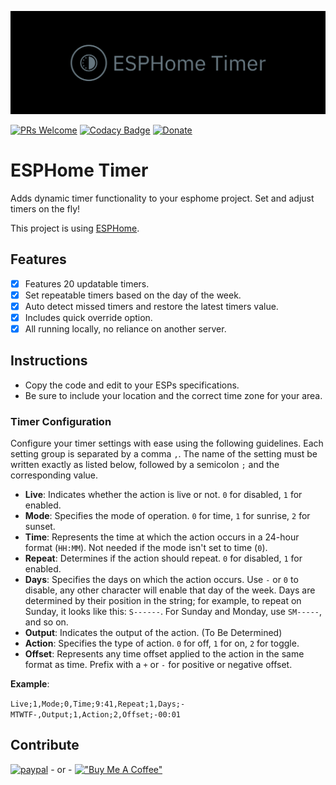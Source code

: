 [![Banner](https://github.com/chabad-source/esphometimer/blob/main/images/banner.png)](https://github.com/chabad-source/esphometimer)

[![PRs Welcome](https://img.shields.io/badge/PRs-welcome-brightgreen.svg?style=flat-square)](http://makeapullrequest.com)
[![Codacy Badge](https://app.codacy.com/project/badge/Grade/f17caa6e3d2946378de9beae9fc0ffe8)](https://www.codacy.com/gh/chabad-source/melachaplug/dashboard?utm_source=github.com&amp;utm_medium=referral&amp;utm_content=chabad-source/melachaplug&amp;utm_campaign=Badge_Grade)
[![Donate](https://img.shields.io/badge/Donate-PayPal-green.svg)](https://www.paypal.com/donate/?hosted_button_id=Q9A7HG8NQEJRU)


# ESPHome Timer
Adds dynamic timer functionality to your esphome project. Set and adjust timers on the fly!

This project is using [ESPHome](https://esphome.io/).

## Features
-   [x] Features 20 updatable timers.
-   [x] Set repeatable timers based on the day of the week.
-   [x] Auto detect missed timers and restore the latest timers value.
-   [x] Includes quick override option.
-   [x] All running locally, no reliance on another server.

## Instructions

-   Copy the code and edit to your ESPs specifications.
-   Be sure to include your location and the correct time zone for your area.


### Timer Configuration

Configure your timer settings with ease using the following guidelines. Each setting group is separated by a comma `,`. The name of the setting must be written exactly as listed below, followed by a semicolon `;` and the corresponding value.

- **Live**: Indicates whether the action is live or not. `0` for disabled, `1` for enabled.
- **Mode**: Specifies the mode of operation. `0` for time, `1` for sunrise, `2` for sunset.
- **Time**: Represents the time at which the action occurs in a 24-hour format (`HH:MM`). Not needed if the mode isn't set to time (`0`).
- **Repeat**: Determines if the action should repeat. `0` for disabled, `1` for enabled.
- **Days**: Specifies the days on which the action occurs. Use `-` or `0` to disable, any other character will enable that day of the week. Days are determined by their position in the string; for example, to repeat on Sunday, it looks like this: `S------`. For Sunday and Monday, use `SM-----`, and so on.
- **Output**: Indicates the output of the action. (To Be Determined)
- **Action**: Specifies the type of action. `0` for off, `1` for on, `2` for toggle.
- **Offset**: Represents any time offset applied to the action in the same format as time. Prefix with a `+` or `-` for positive or negative offset.

**Example**:

`Live;1,Mode;0,Time;9:41,Repeat;1,Days;-MTWTF-,Output;1,Action;2,Offset;-00:01`

  
## Contribute 

[![paypal](https://www.paypalobjects.com/en_US/i/btn/btn_donateCC_LG.gif)](https://www.paypal.com/donate/?hosted_button_id=Q9A7HG8NQEJRU) - or - [!["Buy Me A Coffee"](https://www.buymeacoffee.com/assets/img/custom_images/orange_img.png)](https://www.buymeacoffee.com/rebbepod)

